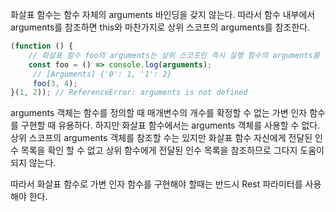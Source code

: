 화살표 함수는 함수 자체의 arguments 바인딩을 갖지 않는다. 따라서 함수 내부에서 arguments를 참조하면 this와 마찬가지로 상위 스코프의 arguments를 참조한다.
```javascript
(function () {
	// 화살표 함수 foo의 arguments는 상위 스코프인 즉시 실행 함수의 arguments를 가리킨다.
	const foo = () => console.log(arguments);
	 // [Arguments] {'0': 1, '1': 2}
	 foo(3, 4);
}(1, 2)); // ReferenceError: arguments is not defined
```

arguments 객체는 함수를 정의할 때 매개변수의 개수를 확정할 수 없는 가변 인자 함수를 구현할 때 유용하다. 하지만 화살표 함수에서는 arguments 객체를 사용할 수 없다. 상위 스코프의 arguments 객체를 참조할 수는 있지만 화살표 함수 자신에게 전달된 인수 목록을 확인 할 수 없고 상위 함수에게 전달된 인수 목록을 참조하므로 그다지 도움이 되지 않는다.

따라서 화살표 함수로 가변 인자 함수를 구현해야 할때는 반드시 Rest 파라미터를 사용해야 한다.